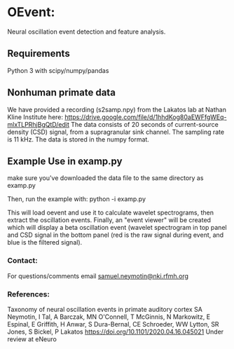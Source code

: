 # OEvent:
Neural oscillation event detection and feature analysis.

## Requirements

Python 3 with scipy/numpy/pandas

## Nonhuman primate data

We have provided a recording (s2samp.npy) from the Lakatos lab at Nathan Kline Institute here:
 https://drive.google.com/file/d/1hhdKog80aEWFfgWEq-mlxTLPRhjBgQtD/edit
The data consists of 20 seconds of current-source density (CSD) signal, from a supragranular sink channel.
The sampling rate is 11 kHz. The data is stored in the numpy format.

## Example Use in examp.py

make sure you've downloaded the data file to the same directory as examp.py

Then, run the example with:
python -i examp.py

This will load oevent and use it to calculate wavelet spectrograms, then extract the oscillation events.
Finally, an "event viewer" will be created which will display a beta oscillation event (wavelet spectrogram
in top panel and CSD signal in the bottom panel (red is the raw signal during event, and blue is the filtered
signal).

### Contact:
For questions/comments email samuel.neymotin@nki.rfmh.org

### References:
Taxonomy of neural oscillation events in primate auditory cortex
SA Neymotin, I Tal, A Barczak, MN O'Connell, T McGinnis, N Markowitz, E Espinal, E Griffith, H Anwar, S Dura-Bernal, CE Schroeder, WW Lytton, SR Jones, S Bickel, P Lakatos
https://doi.org/10.1101/2020.04.16.045021
Under review at eNeuro

